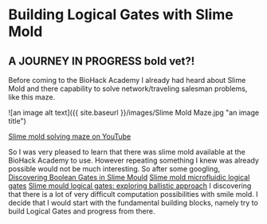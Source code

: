 # Building Logical Gates with Slime Mold

## A JOURNEY IN PROGRESS   **bold**    **vet?!**


Before coming to the BioHack Academy I already had heard about Slime Mold and there capability to solve network/traveling salesman problems, like this maze. 

![an image alt text]({{ site.baseurl }}/images/Slime Mold Maze.jpg "an image title")

[Slime mold solving maze on YouTube](https://www.youtube.com/watch?v=5UfMU9TsoEM)

So I was very pleased to learn that there was slime mold available at the BioHack Academy to use. However repeating something I knew was already possible would not be much interesting. So after some googling,
[Discovering Boolean Gates in Slime Mould](https://arxiv.org/pdf/1607.02168.pdf)
[Slime mold microfluidic logical gates](https://www.researchgate.net/publication/260914318_Slime_mold_microfluidic_logical_gates)
[Slime mould logical gates: exploring ballistic approach](https://arxiv.org/abs/1005.2301)
I discovering that there is a lot of very difficult computation possibilities with smile mold.  I decide that I would start with the fundamental building blocks, namely try to build Logical Gates and progress from there.



